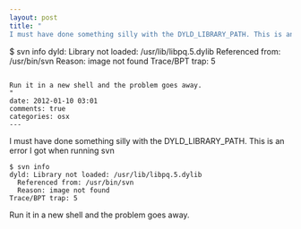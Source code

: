 ```yaml
---
layout: post
title: "
I must have done something silly with the DYLD_LIBRARY_PATH. This is an error I got when running svn

```
$ svn info 
dyld: Library not loaded: /usr/lib/libpq.5.dylib
  Referenced from: /usr/bin/svn
  Reason: image not found
Trace/BPT trap: 5
```

Run it in a new shell and the problem goes away.
"
date: 2012-01-10 03:01
comments: true
categories: osx
---
```


I must have done something silly with the DYLD_LIBRARY_PATH. This is an error I got when running svn

```
$ svn info 
dyld: Library not loaded: /usr/lib/libpq.5.dylib
  Referenced from: /usr/bin/svn
  Reason: image not found
Trace/BPT trap: 5
```

Run it in a new shell and the problem goes away.

